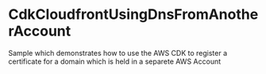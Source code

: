 # CdkCloudfrontUsingDnsFromAnotherAccount
Sample which demonstrates how to use the AWS CDK to register a certificate for a domain which is held in a separete AWS Account
